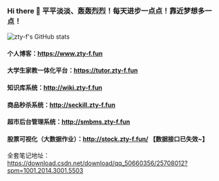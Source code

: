 ### Hi there 👋  平平淡淡、轰轰烈烈！每天进步一点点！靠近梦想多一点！
![zty-f's GitHub stats](https://github-readme-stats.vercel.app/api?username=zty-f&show_icons=true&theme=radical)
#### 个人博客：https://www.zty-f.fun

#### 大学生家教一体化平台：https://tutor.zty-f.fun

#### 知识库系统：http://wiki.zty-f.fun

#### 商品秒杀系统：http://seckill.zty-f.fun

#### 超市后台管理系统：http://smbms.zty-f.fun

#### 股票可视化（大数据作业）：http://stock.zty-f.fun/ 【数据接口已失效~】
 
全套笔记地址：https://download.csdn.net/download/qq_50660356/25708012?spm=1001.2014.3001.5503
